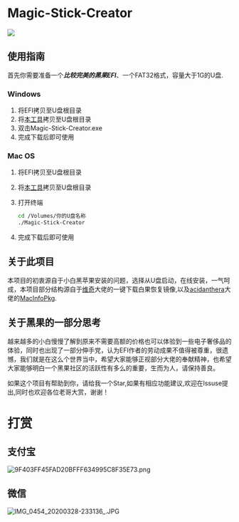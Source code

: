 # Magic-Stick-Creator

![](https://i.loli.net/2020/03/24/pj2IWZJq7KXQVH4.jpg)

## 使用指南

首先你需要准备一个***比较完美的黑果EFI***、一个FAT32格式，容量大于1G的U盘.

### Windows

1. 将EFI拷贝至U盘根目录
2. 将[本工具](https://github.com/Max-Cheng/Magic-Stick-Creator/releases)拷贝至U盘根目录
3. 双击Magic-Stick-Creator.exe
4. 完成下载后即可使用

### Mac OS

1. 将EFI拷贝至U盘根目录

2. 将[本工具](https://github.com/Max-Cheng/Magic-Stick-Creator/releases)拷贝至U盘根目录

3. 打开终端

   ```bash
   cd /Volumes/你的U盘名称
   ./Magic-Stick-Creator
   ```

4. 完成下载后即可使用

## 关于此项目

本项目的初衷源自于小白黑苹果安装的问题，选择从U盘启动，在线安装，一气呵成，本项目部分结构源自于[维奇](https://www.jianshu.com/u/82ec04331356)大佬的一键下载白果恢复镜像,以及[acidanthera](https://github.com/acidanthera)大佬的[MacInfoPkg](https://github.com/acidanthera/MacInfoPkg).

## 关于黑果的一部分思考

越来越多的小白慢慢了解到原来不需要高额的价格也可以体验到一些电子奢侈品的体验，同时也出现了一部分伸手党，认为EFI作者的劳动成果不值得被尊重，很遗憾，我们就是在这么个世界当中，希望大家能够正视部分大佬的奉献精神，也希望大家能够明白一个黑果社区的活跃性有多么的重要，生而为人，请保持善良。



如果这个项目有帮助到你，请给我一个Star,如果有相应功能建议,欢迎在Issuse提出,同时也欢迎各位老哥大赏，谢谢！
# 打赏
## 支付宝
![9F403FF45FAD20BFFF634995C8F35E73.png](https://i.loli.net/2020/03/28/zhEjeOA67TfkNr5.jpg)
## 微信
![IMG_0454_20200328-233136_.JPG](https://i.loli.net/2020/03/28/BGs2fRzEKSWcexv.jpg)
